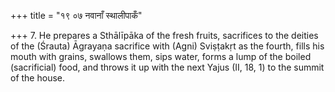 +++
title = "१९ ०७ नवानाँ स्थालीपाकँ"

+++
7. He prepares a Sthālīpāka of the fresh fruits, sacrifices to the deities of the (Śrauta) Āgrayaṇa sacrifice with (Agni) Sviṣṭakṛt as the fourth, fills his mouth with grains, swallows them, sips water, forms a lump of the boiled (sacrificial) food, and throws it up with the next Yajus (II, 18, 1) to the summit of the house.
